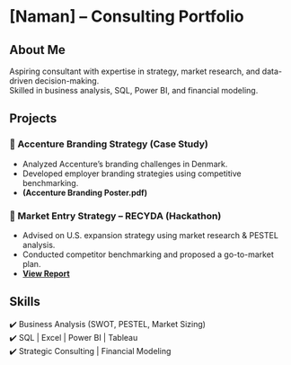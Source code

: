 # [Naman] – Consulting Portfolio  

## About Me  
Aspiring consultant with expertise in strategy, market research, and data-driven decision-making.  
Skilled in business analysis, SQL, Power BI, and financial modeling.  

## Projects  
### 📌 Accenture Branding Strategy (Case Study)  
- Analyzed Accenture’s branding challenges in Denmark.  
- Developed employer branding strategies using competitive benchmarking.  
- **(Accenture Branding Poster.pdf)**  

### 📌 Market Entry Strategy – RECYDA (Hackathon)  
- Advised on U.S. expansion strategy using market research & PESTEL analysis.  
- Conducted competitor benchmarking and proposed a go-to-market plan.  
- **[View Report](link-to-project-folder)**  

## Skills  
✔️ Business Analysis (SWOT, PESTEL, Market Sizing)  
✔️ SQL | Excel | Power BI | Tableau  
✔️ Strategic Consulting | Financial Modeling  
